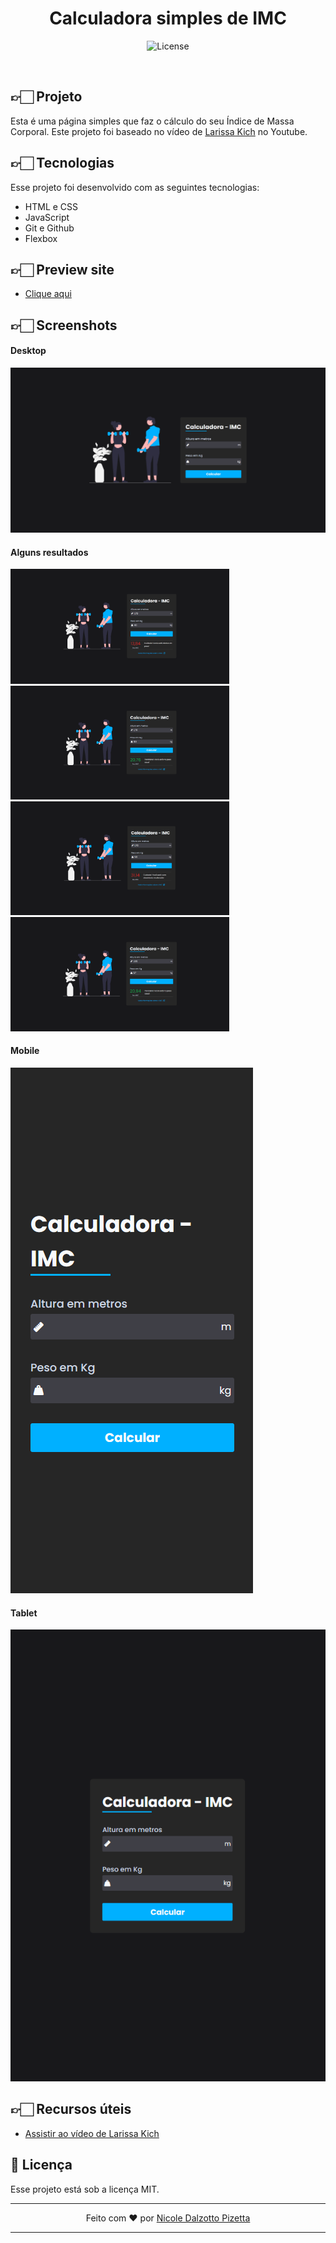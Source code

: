 <h1 align="center"> Calculadora simples de IMC</h1>

<p align="center">
  <img alt="License" src="https://img.shields.io/static/v1?label=license&message=MIT&color=49AA26&labelColor=000000">
</p>

<br>

## 👉🏻 Projeto

Esta é uma página simples que faz o cálculo do seu Índice de Massa Corporal.
Este projeto foi baseado no vídeo de <a href="https://github.com/Larissakich">Larissa Kich</a> no Youtube.

## 👉🏻 Tecnologias

Esse projeto foi desenvolvido com as seguintes tecnologias:

- HTML e CSS
- JavaScript
- Git e Github
- Flexbox

## 👉🏻 Preview site

- [Clique aqui](https://nicoledpizetta.github.io/bmi-calculator)

## 👉🏻 Screenshots

#### Desktop

<img src='./assets/screenshots/desktop.png'>

#### Alguns resultados

<img width='350px' src='./assets/screenshots/result-red-low.png' />
<img width='350px' src='./assets/screenshots/result-normal.png'>
<img width='350px' src='./assets/screenshots/result-red.png'>
<img width='350px' src='./assets/screenshots/result-normal2.png'>

#### Mobile

<img src='./assets/screenshots/iphone12pro.png'>

#### Tablet

<img src='./assets/screenshots/tablet.png'>

## 👉🏻 Recursos úteis

- [Assistir ao vídeo de Larissa Kich](https://www.youtube.com/watch?v=GK0ok3ZCXwM&list=PLlhPWsetD9-otvR1UYWZBzP8JzPn3OlO2&index=21&ab_channel=LarissaKich)

## :memo: Licença

Esse projeto está sob a licença MIT.

---

<p align="center"> Feito com ♥ por <a href="https://github.com/NicoleDPizetta">Nicole Dalzotto Pizetta</a> </p>

---
